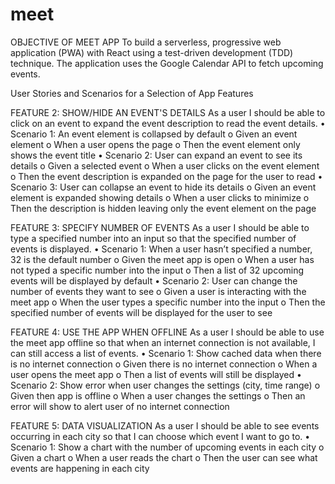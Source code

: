 # meet

OBJECTIVE OF MEET APP
To build a serverless, progressive web application (PWA) with React using a test-driven
development (TDD) technique. The application uses the Google Calendar API to fetch
upcoming events.

User Stories and Scenarios for a Selection of App Features

FEATURE 2: SHOW/HIDE AN EVENT'S DETAILS 
As a user I should be able to click on an event to expand the event description to read the event details.
•	Scenario 1: An event element is collapsed by default
o	Given an event element
o	When a user opens the page
o	Then the event element only shows the event title
•	Scenario 2: User can expand an event to see its details
o	Given a selected event
o	When a user clicks on the event element
o	Then the event description is expanded on the page for the user to read
•	Scenario 3: User can collapse an event to hide its details
o	Given an event element is expanded showing details
o	When a user clicks to minimize
o	Then the description is hidden leaving only the event element on the page

FEATURE 3: SPECIFY NUMBER OF EVENTS
As a user I should be able to type a specified number into an input so that the specified number of events is displayed.
•	Scenario 1: When a user hasn’t specified a number, 32 is the default number
o	Given the meet app is open
o	When a user has not typed a specific number into the input
o	Then a list of 32 upcoming events will be displayed by default
•	Scenario 2: User can change the number of events they want to see
o	Given a user is interacting with the meet app
o	When the user types a specific number into the input
o	Then the specified number of events will be displayed for the user to see

FEATURE 4: USE THE APP WHEN OFFLINE
As a user I should be able to use the meet app offline so that when an internet connection is not available, I can still access a list of events.
•	Scenario 1: Show cached data when there is no internet connection
o	Given there is no internet connection
o	When a user opens the meet app
o	Then a list of events will still be displayed
•	Scenario 2: Show error when user changes the settings (city, time range)
o	Given then app is offline
o	When a user changes the settings
o	Then an error will show to alert user of no internet connection

FEATURE 5: DATA VISUALIZATION
As a user I should be able to see events occurring in each city so that I can choose which event I want to go to.
•	Scenario 1: Show a chart with the number of upcoming events in each city
o	Given a chart
o	When a user reads the chart
o	Then the user can see what events are happening in each city

